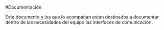 #Documentación

Este documento y los que lo acompañan estan destinados a documentar dentro de las necesidades del equipo las interfaces de comunicación.
